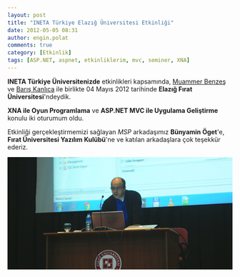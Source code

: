 ```yaml
---
layout: post
title: "INETA Türkiye Elazığ Üniversitesi Etkinliği"
date: 2012-05-05 08:31
author: engin.polat
comments: true
category: [Etkinlik]
tags: [ASP.NET, aspnet, etkinliklerim, mvc, seminer, XNA]
---
```

**INETA Türkiye Üniversitenizde** etkinlikleri kapsamında, <a href="http://www.muammerbenzes.com/" title="Muammer Benzeş" target="_blank" rel="noopener">Muammer Benzeş</a> ve <a href="http://www.cub-e.net/" title="Barış Kanlıca" target="_blank" rel="noopener">Barış Kanlıca</a> ile birlikte 04 Mayıs 2012 tarihinde **Elazığ Fırat Üniversitesi**'ndeydik.

**XNA ile Oyun Programlama** ve **ASP.NET MVC ile Uygulama Geliştirme** konulu iki oturumum oldu.

Etkinliği gerçekleştirmemizi sağlayan *MSP* arkadaşımız **Bünyamin Öget**'e, **Fırat Üniversitesi Yazılım Kulübü**'ne ve katılan arkadaşlara çok teşekkür ederiz.

![](/assets/uploads/2012/05/INETA_Firat_Universitesi.jpg)

